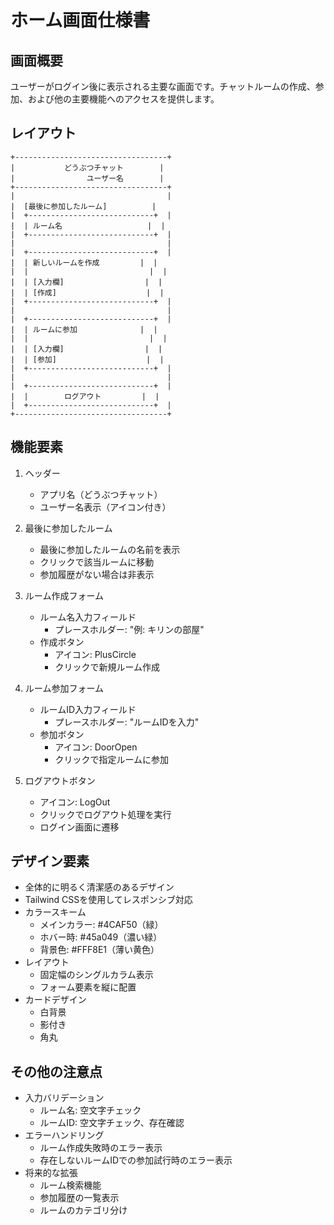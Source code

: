# ホーム画面仕様書

## 画面概要
ユーザーがログイン後に表示される主要な画面です。チャットルームの作成、参加、および他の主要機能へのアクセスを提供します。

## レイアウト
```
+----------------------------------+
|           どうぶつチャット        |
|                ユーザー名        |
+----------------------------------+
|                                  |
|  [最後に参加したルーム]          |
|  +----------------------------+  |
|  | ルーム名                   |  |
|  +----------------------------+  |
|                                  |
|  +----------------------------+  |
|  | 新しいルームを作成         |  |
|  |                           |  |
|  | [入力欄]                  |  |
|  | [作成]                    |  |
|  +----------------------------+  |
|                                  |
|  +----------------------------+  |
|  | ルームに参加              |  |
|  |                           |  |
|  | [入力欄]                  |  |
|  | [参加]                    |  |
|  +----------------------------+  |
|                                  |
|  +----------------------------+  |
|  |        ログアウト         |  |
|  +----------------------------+  |
+----------------------------------+
```

## 機能要素
1. ヘッダー
   - アプリ名（どうぶつチャット）
   - ユーザー名表示（アイコン付き）

2. 最後に参加したルーム
   - 最後に参加したルームの名前を表示
   - クリックで該当ルームに移動
   - 参加履歴がない場合は非表示

3. ルーム作成フォーム
   - ルーム名入力フィールド
     - プレースホルダー: "例: キリンの部屋"
   - 作成ボタン
     - アイコン: PlusCircle
     - クリックで新規ルーム作成

4. ルーム参加フォーム
   - ルームID入力フィールド
     - プレースホルダー: "ルームIDを入力"
   - 参加ボタン
     - アイコン: DoorOpen
     - クリックで指定ルームに参加

5. ログアウトボタン
   - アイコン: LogOut
   - クリックでログアウト処理を実行
   - ログイン画面に遷移

## デザイン要素
- 全体的に明るく清潔感のあるデザイン
- Tailwind CSSを使用してレスポンシブ対応
- カラースキーム
  - メインカラー: #4CAF50（緑）
  - ホバー時: #45a049（濃い緑）
  - 背景色: #FFF8E1（薄い黄色）
- レイアウト
  - 固定幅のシングルカラム表示
  - フォーム要素を縦に配置
- カードデザイン
  - 白背景
  - 影付き
  - 角丸

## その他の注意点
- 入力バリデーション
  - ルーム名: 空文字チェック
  - ルームID: 空文字チェック、存在確認
- エラーハンドリング
  - ルーム作成失敗時のエラー表示
  - 存在しないルームIDでの参加試行時のエラー表示
- 将来的な拡張
  - ルーム検索機能
  - 参加履歴の一覧表示
  - ルームのカテゴリ分け
